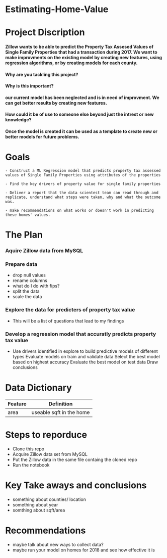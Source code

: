 # Estimating-Home-Value

# Project Discription

#### Zillow wants to be able to predict the Property Tax Assesed Values of Single Family Properties that had a transaction during 2017. We want to make improvments on the existing model by creating new features, using regression algorithms, or by creating models for each county.

#### Why are you tackling this project?

#### Why is this important?

#### our current model has been neglected and is in need of improvment. We can get better results by creating new features.

#### How could it be of use to someone else beyond just the intrest or new knowledge?

#### Once the model is created it can be used as a template to create new or better models for future problems.

# Goals
    - Construct a ML Regression model that predicts property tax assessed values of Single Family Properties using attributes of the properties

    - Find the key drivers of property value for single family properties

    - Deliver a report that the data scientest team can read through and replicate, understand what steps were taken, why and what the outcome was.

    - make recommendations on what works or doesn't work in predicting these homes' values.

# The Plan

### Aquire Zillow data from MySQL

### Prepare data
- drop null values
- rename columns
- what do I do with fips?
- split the data
- scale the data

### Explore the data for predicters of property tax value
- This will be a list of questions that lead to my findings

### Develop a regression model that accuratly predicts property tax value
- Use drivers identified in explore to build predictive models of different types Evaluate models on train and validate data Select the best model based on highest accuracy Evaluate the best model on test data Draw conclusions

# Data Dictionary

|Feature|Definition|
|-|-|
|area|useable sqft in the home|

# Steps to reporduce
- Clone this repo
- Acquire Zillow data set from MySQL
- Put the Zillow data in the same file containg the cloned repo
- Run the notebook

# Key Take aways and conclusions
- something about counties/ location
- something about year
- somthing about sqft/area

# Recommendations
- maybe talk about new ways to collect data?
- maybe run your model on homes for 2018 and see how effective it is
